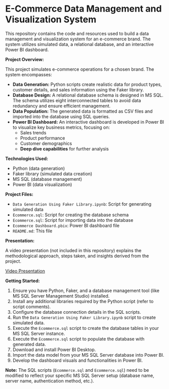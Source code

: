 # E-Commerce Data Management and Visualization System

This repository contains the code and resources used to build a data management and visualization system for an e-commerce brand. The system utilizes simulated data, a relational database, and an interactive Power BI dashboard.

**Project Overview:**

This project simulates e-commerce operations for a chosen brand. The system encompasses:

* **Data Generation:** Python scripts create realistic data for product types, customer details, and sales information using the Faker library.
* **Database Design:** A relational database schema is designed in MS SQL. The schema utilizes eight interconnected tables to avoid data redundancy and ensure efficient management.
* **Data Population:** The generated data is formatted as CSV files and imported into the database using SQL queries.
* **Power BI Dashboard:** An interactive dashboard is developed in Power BI to visualize key business metrics, focusing on:
    * Sales trends
    * Product performance
    * Customer demographics
    * **Deep dive capabilities** for further analysis

**Technologies Used:**

* Python (data generation)
* Faker library (simulated data creation)
* MS SQL (database management)
* Power BI (data visualization)

**Project Files:**

* `Data Generation Using Faker Library.ipynb`: Script for generating simulated data
* `Ecommerce.sql`: Script for creating the database schema 
* `Ecommerce.sql`: Script for importing data into the database 
* `Ecommerce Dashboard.pbix`: Power BI dashboard file
* `README.md`: This file

**Presentation:**

A video presentation (not included in this repository) explains the methodological approach, steps taken, and insights derived from the project.

[Video Presentation](https://drive.google.com/file/d/1R-lOIrTZHRJKp4vHzR7qk5XnRyyaBK2T/view?usp=sharing)

**Getting Started:**

1. Ensure you have Python, Faker, and a database management tool (like MS SQL Server Management Studio) installed.
2. Install any additional libraries required by the Python script (refer to script comments).
3. Configure the database connection details in the SQL scripts.
4. Run the `Data Generation Using Faker Library.ipynb` script to create simulated data.
5. Execute the `Ecommerce.sql` script to create the database tables in your MS SQL Server instance.
6. Execute the `Ecommerce.sql` script to populate the database with generated data.
7. Download and install Power BI Desktop.
8. Import the data model from your MS SQL Server database into Power BI.
9. Develop the dashboard visuals and functionalities in Power BI.

**Note:** The SQL scripts (`Ecommerce.sql` and `Ecommerce.sql`) need to be modified to reflect your specific MS SQL Server setup (database name, server name, authentication method, etc.).

